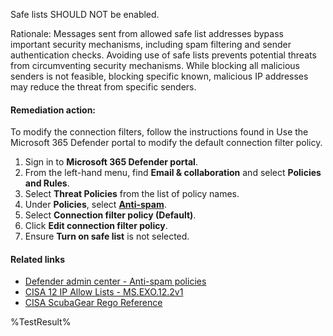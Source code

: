 Safe lists SHOULD NOT be enabled.

Rationale: Messages sent from allowed safe list addresses bypass important security mechanisms, including spam filtering and sender authentication checks. Avoiding use of safe lists prevents potential threats from circumventing security mechanisms. While blocking all malicious senders is not feasible, blocking specific known, malicious IP addresses may reduce the threat from specific senders.

#### Remediation action:

To modify the connection filters, follow the instructions found in Use the Microsoft 365 Defender portal to modify the default connection filter policy.
1. Sign in to **Microsoft 365 Defender portal**.
2. From the left-hand menu, find **Email & collaboration** and select **Policies and Rules**.
3. Select **Threat Policies** from the list of policy names.
4. Under **Policies**, select [**Anti-spam**](https://security.microsoft.com/antispam?tid=344f7861-e82f-495d-8bf3-3898ef4b2ae2).
5. Select **Connection filter policy (Default)**.
6. Click **Edit connection filter policy**.
8. Ensure **Turn on safe list** is not selected.

#### Related links

* [Defender admin center - Anti-spam policies](https://security.microsoft.com/antispam?tid=344f7861-e82f-495d-8bf3-3898ef4b2ae2)
* [CISA 12 IP Allow Lists - MS.EXO.12.2v1](https://github.com/cisagov/ScubaGear/blob/main/PowerShell/ScubaGear/baselines/exo.md#msexo122v1)
* [CISA ScubaGear Rego Reference](https://github.com/cisagov/ScubaGear/blob/main/PowerShell/ScubaGear/Rego/EXOConfig.rego#L710)

<!--- Results --->
%TestResult%